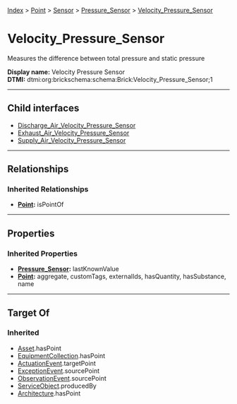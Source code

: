 [Index](../../../../index.md) > [Point](../../../Point.md) > [Sensor](../../Sensor.md) > [Pressure_Sensor](../Pressure_Sensor.md) > [Velocity_Pressure_Sensor](#)
# Velocity_Pressure_Sensor

Measures the difference between total pressure and static pressure


**Display name:** Velocity Pressure Sensor<br />
**DTMI:** dtmi:org:brickschema:schema:Brick:Velocity_Pressure_Sensor;1

---

## Child interfaces
* [Discharge_Air_Velocity_Pressure_Sensor](Discharge_Air_Velocity_Pressure_Sensor.md)
* [Exhaust_Air_Velocity_Pressure_Sensor](Exhaust_Air_Velocity_Pressure_Sensor.md)
* [Supply_Air_Velocity_Pressure_Sensor](Supply_Air_Velocity_Pressure_Sensor.md)

---

## Relationships

### Inherited Relationships
* **[Point](../../../Point.md):** isPointOf

---

## Properties

### Inherited Properties
* **[Pressure_Sensor](../Pressure_Sensor.md):** lastKnownValue
* **[Point](../../../Point.md):** aggregate, customTags, externalIds, hasQuantity, hasSubstance, name

---

## Target Of
### Inherited
* [Asset](../../../../Asset/Asset.md).hasPoint
* [EquipmentCollection](../../../../Collection/EquipmentCollection.md).hasPoint
* [ActuationEvent](../../../../Event/PointEvent/ActuationEvent.md).targetPoint
* [ExceptionEvent](../../../../Event/PointEvent/ExceptionEvent.md).sourcePoint
* [ObservationEvent](../../../../Event/PointEvent/ObservationEvent.md).sourcePoint
* [ServiceObject](../../../../Information/ServiceObject/ServiceObject.md).producedBy
* [Architecture](../../../../Space/Architecture/Architecture.md).hasPoint
